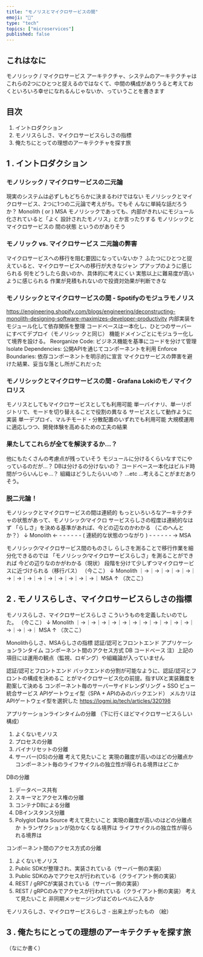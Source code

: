 ```yaml
---
title: "モノリスとマイクロサービスの間"
emoji: "🦙"
type: "tech"
topics: ["microservices"]
published: false
---
```


これはなに
---
モノリシック / マイクロサービス アーキテクチャ、システムのアーキテクチャはこれらの2つにひとつと捉えるのではなくて、中間の構成がありうると考えておくといろいろ幸せになれるんじゃないか、っていうことを書きます


目次
---
1. イントロダクション
2. モノリスらしさ、マイクロサービスらしさの指標
3. 俺たちにとっての理想のアーキテクチャを探す旅


1 . イントロダクション
---

<!-- ### モノリシック・アーキテクチャ
単一のアプリケーションとしてシステムを構築

- 単一の技術スタック
- アプリケーションの構成要素はプロセス内で呼び合う（コード上のメソッド呼び出し）
- アプリ全体がデプロイメントの一単位

（以下、モノリシックと書きます）


### マイクロサービス・アーキテクチャ
小規模なシステムの組み合わせでシステムを実装

- サービス毎に異なる技術スタック
- サービス同士がネットワーク経由で呼び合う（疎結合）
    - REST over HTTP、gRPC、非同期メッセージング...etc

個々のサービスがデプロイメントの⼀単位
（以下、「マイクロサービス」と書きます）

### モノリシック・アーキテクチャの課題
モノリシックはビジネス環境の変化に対応しにくい⇒マイクロサービス
モノリシック・アーキテクチャは、⼤規模化すると機能要素同⼠の依存関係
が複雑化しがち
⼀部の変更が全体にどう影響するか把握しにくい
⼤量の回帰テストなどのために、システムの更新に⻑い⼯期を要する
マイクロサービス
疎結合な連携⽅式のため、変更の影響範囲を個々のサービスに留められ
る
システムを（サービス単位で）素早く更新できる -->

### モノリシック / マイクロサービスの⼆元論
現実のシステムは必ずしもどちらかに決まるわけではない
モノリシックとマイクロサービス、2つに1つの⼆元論で考えがち。でもそ
んなに単純な話だろうか？
Monolith ( or ) MSA
モノリシックであっても、内部がきれいにモジュール化されていると「よく
設計されたモノリス」とか⾔ったりする
モノリシックとマイクロサービスの 間の状態 というのがありそう

### モノリック vs. マイクロサービス ⼆元論の弊害
マイクロサービスへの移⾏を阻む要因になっていないか？
ふたつにひとつと捉えていると、マイクロサービスへの移⾏が⼤きなジャン
プアップのように感じられる
何をどうしたら良いのか、具体的に考えにくい
実態以上に難易度が⾼いように感じられる
作業が⾒積もれないので投資対効果が判断できな

### モノリシックとマイクロサービスの間 - Spotifyのモジュラモノリス
https://engineering.shopify.com/blogs/engineering/deconstructing-monolith-designing-software-maximizes-developer-productivity
内部実装をモジュール化して依存関係を整理
コードベースは⼀本化し、ひとつのサーバーにすべてデプロイ（モノリシッ
クと同じ）
機能ドメインごとにモジュラー化して境界を設ける。
Reorganize Code: ビジネス機能を基準にコードを分けて管理
Isolate Dependencies: 公開APIを通じてコンポーネントを利⽤
Enforce Boundaries: 依存コンポーネントを明⽰的に宣⾔
マイクロサービスの弊害を避けた結果、妥当な落とし所がこれだった

### モノリシックとマイクロサービスの間 - Grafana Lokiのモノマイクロリス
モノリスとしてもマイクロサービスとしても利⽤可能
単⼀バイナリ、単⼀リポジトリで、モードを切り替えることで役割の異なる
サービスとして動作ように実装
単⼀デプロイ、マルチモード・分散配置のいずれでも利⽤可能
⼤規模運⽤に適応しつつ、開発体験を⾼めるための⼯夫の結果

### 果たしてこれらが全てを解決するか…？
他にもたくさんの考慮点が残っていそう
モジュールに分けるくらいなすでにやっているのだが…？
DBは分けるの分けないの？
コードベース⼀本化はビルド時間がつらいんじゃ…？
組織はどうしたらいいの？
...etc
...考えることがまだありそう。

### 脱⼆元論！
モノリシックとマイクロサービスの間は連続的
もっといろいろなアーキテクチャの状態があって、モノリシック∕マイクロ
サービスらしさの程度は連続的なはず
「らしさ」を決める基準があれば、今どの辺なのかわかる
（このへんとか？）
↓
Monolith <- - - - - - - ( 連続的な状態のつながり ) - - - - - - -> MSA

モノリシック∕マイクロサービス間のものさし
らしさを測ることで移⾏作業を細分化できるのでは
「モノリシック∕マイクロサービスらしさ」を測ることができれば
今どの辺りなのかがわかる（現状）
段階を分けて少しずつマイクロサービスに近づけられる（移⾏パス）
（今ここ）
↓
Monolith ｜→｜→｜→｜→｜→｜→｜→｜→｜→｜→｜→｜→｜→｜→｜ MSA
↑
（次ここ）


2 . モノリスらしさ、マイクロサービスらしさの指標
---

モノリスらしさ、マイクロサービスらしさ
こういうものを定義したいのでした。
（今ここ）
↓
Monolith ｜→｜→｜→｜→｜→｜→｜→｜→｜→｜→｜→｜→｜→｜→｜ MSA
↑
（次ここ）

Monolithらしさ、MSAらしさの指標
認証/認可とフロントエンド
アプリケーションランタイム
コンポーネント間のアクセス⽅式
DB
コードベース
注）上記の項⽬には運⽤の観点（監視、ロギング）や組織論が⼊っていません

認証/認可とフロントエンド
バックエンドの分割が可能なように、認証/認可とフロントの構成を決めるこ
とがマイクロサービス化の前提。指すUXと実装難度を勘案して決める
コンポーネント毎のサーバーサイドレンダリング + SSO
ビュー統合サービス
APIゲートウェイ型（SPA + APIのみのバックエンド）
メルカリはAPIゲートウェイ型を選択した
https://logmi.jp/tech/articles/320198

アプリケーションラインタイムの分離
（下に⾏くほどマイクロサービスらしい構成）
1. よくないモノリス
2. プロセスの分離
3. バイナリセットの分離
4. サーバー(OS)の分離
考えて⾒たいこと
実現の難度が⾼いのはどの分離点か
コンポーネント毎のライフサイクルの独⽴性が得られる境界はどこか

DBの分離
1. データベース共有
2. スキーマとアクセス権の分離
3. コンテナDBによる分離
4. DBインスタンス分離
5. Polyglot Data Source
考えて⾒たいこと
実現の難度が⾼いのはどの分離点か
トランザクションが効かなくなる境界は
ライフサイクルの独⽴性が得られる境界は

コンポーネント間のアクセス⽅式の分離
1. よくないモノリス
2. Public SDKが整理され、実装されている（サーバー側の実装）
3. Public SDKのみでアクセスが⾏われている（クライアント側の実装）
4. REST / gRPCが実装されている（サーバー側の実装）
5. REST / gRPCのみでアクセスが⾏われている（クライアント側の実装）
考えて⾒たいこと
⾮同期メッセージングはどのレベルに⼊るか

モノリスらしさ、マイクロサービスらしさ - 出来上がったもの
（絵）


3 . 俺たちにとっての理想のアーキテクチャを探す旅
---

（なにか書く）